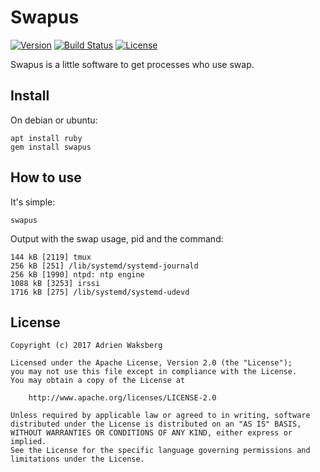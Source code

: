 # Swapus
[![Version](https://img.shields.io/badge/latest_version-1.1.1-green.svg)](https://github.com/nishiki/swapus/releases)
[![Build Status](https://travis-ci.org/nishiki/swapus.svg?branch=master)](https://travis-ci.org/nishiki/swapus)
[![License](https://img.shields.io/badge/license-Apache--2.0-blue.svg)](https://github.com/nishiki/swapus/blob/master/LICENSE)

Swapus is a little software to get processes who use swap.

## Install

On debian or ubuntu:
```
apt install ruby
gem install swapus
```

## How to use

It's simple:
```
swapus
```

Output with the swap usage, pid and the command:
```
144 kB [2119] tmux
256 kB [251] /lib/systemd/systemd-journald
256 kB [1990] ntpd: ntp engine
1088 kB [3253] irssi
1716 kB [275] /lib/systemd/systemd-udevd
```

## License

```
Copyright (c) 2017 Adrien Waksberg

Licensed under the Apache License, Version 2.0 (the "License");
you may not use this file except in compliance with the License.
You may obtain a copy of the License at

    http://www.apache.org/licenses/LICENSE-2.0

Unless required by applicable law or agreed to in writing, software
distributed under the License is distributed on an "AS IS" BASIS,
WITHOUT WARRANTIES OR CONDITIONS OF ANY KIND, either express or implied.
See the License for the specific language governing permissions and
limitations under the License.
```

